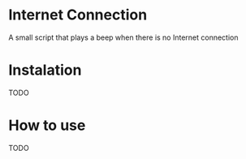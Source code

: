 Internet Connection
===================

A small script that plays a beep when there is no Internet connection

# Instalation
TODO

# How to use
TODO
